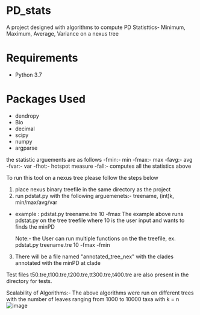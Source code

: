 # PD_stats
A project designed with algorithms to compute PD Statisttics- Minimum, Maximum, Average, Variance on a nexus tree

# Requirements
  * Python 3.7
 
# Packages Used
  * dendropy
  * Bio
  * decimal
  * scipy
  * numpy
  * argparse
  
  
the statistic arguements are as follows
-fmin:- min
-fmax:- max
-favg:- avg
-fvar:- var
-fhot:- hotspot measure
-fall:- computes all the statistics above
 
To run this tool on a nexus tree please follow the steps below
1) place nexus binary treefile in the same directory as the project
2) run pdstat.py with the following arguemenets:- treename, (int)k, min/max/avg/var
  * example : pdstat.py treename.tre 10 -fmax 
    The example above runs pdstat.py on the tree treefile where 10 is the user input and wants to finds the minPD
    
    Note:- the User can run multiple functions on the the treefile, ex. pdstat.py treename.tre 10 -fmax -fmin
3) There will be a file named "annotated_tree_nex" with the clades annotated with the minPD at clade

Test files t50.tre,t100.tre,t200.tre,tt300.tre,t400.tre are also present in the directory for tests.

Scalability of Algorithms:-
The above algorithms were run on different trees with the number of leaves ranging from 1000 to 10000 taxa with k = n
![image](https://user-images.githubusercontent.com/46168937/213595654-48da5734-dcf1-460d-b7e7-1f0c94bc804b.png)


